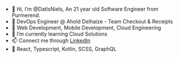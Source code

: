 - 👋 Hi, I’m @DatIsNiels, An 21 year old Software Engineer from Purmerend.
- 💼 DevOps Engineer @ Ahold Delhaize - Team Checkout & Receipts 
- 👀 Web Development, Mobile Development, Cloud Engineering
- 🌱 I’m currently learning Cloud Solutions
- 📫 Connect me through [LinkedIn](https://www.linkedin.com/in/niels-van-marsbergen/)
- 🔱 React, Typescript, Kotlin, SCSS, GraphQL
